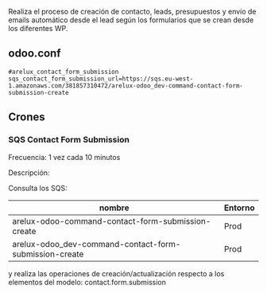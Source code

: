 Realiza el proceso de creación de contacto, leads, presupuestos y envío de emails automático desde el lead según los formularios que se crean desde los diferentes WP.

## odoo.conf
```
#arelux_contact_form_submission
sqs_contact_form_submission_url=https://sqs.eu-west-1.amazonaws.com/381857310472/arelux-odoo_dev-command-contact-form-submission-create
``` 

## Crones

### SQS Contact Form Submission 
Frecuencia: 1 vez cada 10 minutos

Descripción: 

Consulta los SQS:

nombre | Entorno
--- | ---
arelux-odoo-command-contact-form-submission-create | Prod
arelux-odoo_dev-command-contact-form-submission-create | Prod


y realiza las operaciones de creación/actualización respecto a los elementos del modelo: contact.form.submission
